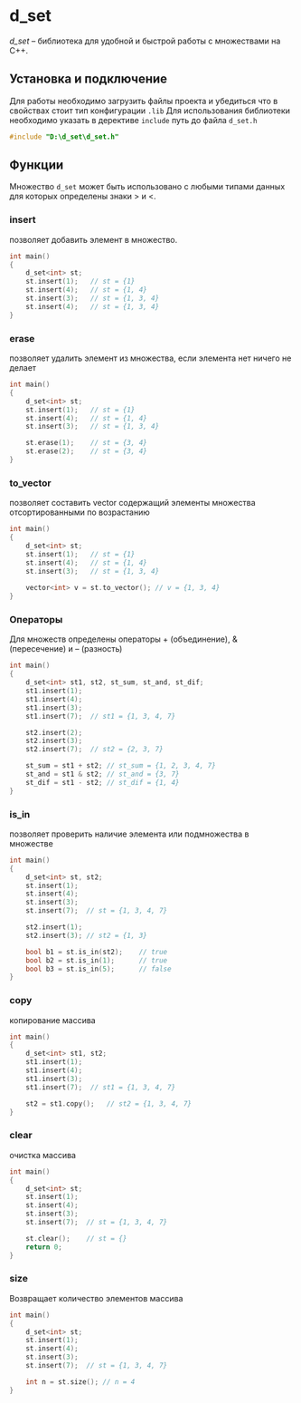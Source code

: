 # d_set
*d_set* – библиотека для удобной и быстрой работы с множествами на С++.
## Установка и подключение
Для работы необходимо загрузить файлы проекта и убедиться что в свойствах стоит тип конфигурации `.lib`
Для использования библиотеки необходимо указать в дерективе `include` путь до файла `d_set.h`
``` c++
#include "D:\d_set\d_set.h"
```
## Функции
Множество `d_set` может быть использовано с любыми типами данных для которых определены знаки > и <.
### insert 
позволяет добавить элемент в множество.
```c++
int main()
{
    d_set<int> st;
    st.insert(1);   // st = {1}
    st.insert(4);   // st = {1, 4}
    st.insert(3);   // st = {1, 3, 4}
    st.insert(4);   // st = {1, 3, 4} 
}
```
### erase
позволяет удалить элемент из множества, если элемента нет ничего не делает
``` c++
int main()
{
    d_set<int> st;
    st.insert(1);   // st = {1}
    st.insert(4);   // st = {1, 4}
    st.insert(3);   // st = {1, 3, 4}

    st.erase(1);    // st = {3, 4}
    st.erase(2);    // st = {3, 4}
}
```
### to_vector
позволяет составить vector содержащий элементы множества отсортированными по возрастанию
```c++
int main()
{
    d_set<int> st;
    st.insert(1);   // st = {1}
    st.insert(4);   // st = {1, 4}
    st.insert(3);   // st = {1, 3, 4}
    
    vector<int> v = st.to_vector(); // v = {1, 3, 4}
}
```
### Операторы
Для множеств определены операторы + (объединение), & (пересечение) и – (разность)
``` c++
int main()
{
    d_set<int> st1, st2, st_sum, st_and, st_dif;
    st1.insert(1);   
    st1.insert(4);   
    st1.insert(3);   
    st1.insert(7);  // st1 = {1, 3, 4, 7}

    st2.insert(2);
    st2.insert(3);
    st2.insert(7);  // st2 = {2, 3, 7}

    st_sum = st1 + st2; // st_sum = {1, 2, 3, 4, 7}
    st_and = st1 & st2; // st_and = {3, 7}
    st_dif = st1 - st2; // st_dif = {1, 4}
}
```
### is_in
позволяет проверить наличие элемента или подмножества в множестве
``` c++
int main()
{
    d_set<int> st, st2;
    st.insert(1);   
    st.insert(4);   
    st.insert(3);   
    st.insert(7);  // st = {1, 3, 4, 7}

    st2.insert(1);
    st2.insert(3); // st2 = {1, 3}

    bool b1 = st.is_in(st2);    // true
    bool b2 = st.is_in(1);      // true
    bool b3 = st.is_in(5);      // false
}
```
### copy
копирование массива
``` c++
int main()
{
    d_set<int> st1, st2;
    st1.insert(1);   
    st1.insert(4);   
    st1.insert(3);   
    st1.insert(7);  // st1 = {1, 3, 4, 7}

    st2 = st1.copy();   // st2 = {1, 3, 4, 7}
}
```
### clear
очистка массива
``` c++
int main()
{
    d_set<int> st;
    st.insert(1);   
    st.insert(4);   
    st.insert(3);   
    st.insert(7);  // st = {1, 3, 4, 7}

    st.clear();    // st = {}
    return 0;
}
```
### size
Возвращает количество элементов массива
``` c++
int main()
{
    d_set<int> st;
    st.insert(1);   
    st.insert(4);   
    st.insert(3);   
    st.insert(7);  // st = {1, 3, 4, 7}

    int n = st.size(); // n = 4
}
```


